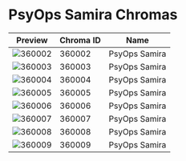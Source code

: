 # PsyOps Samira Chromas



| Preview | Chroma ID | Name |
|---------|-----------|------|
| ![360002](https://raw.communitydragon.org/latest/plugins/rcp-be-lol-game-data/global/default/v1/champion-chroma-images/360/360002.png) | 360002 | PsyOps Samira |
| ![360003](https://raw.communitydragon.org/latest/plugins/rcp-be-lol-game-data/global/default/v1/champion-chroma-images/360/360003.png) | 360003 | PsyOps Samira |
| ![360004](https://raw.communitydragon.org/latest/plugins/rcp-be-lol-game-data/global/default/v1/champion-chroma-images/360/360004.png) | 360004 | PsyOps Samira |
| ![360005](https://raw.communitydragon.org/latest/plugins/rcp-be-lol-game-data/global/default/v1/champion-chroma-images/360/360005.png) | 360005 | PsyOps Samira |
| ![360006](https://raw.communitydragon.org/latest/plugins/rcp-be-lol-game-data/global/default/v1/champion-chroma-images/360/360006.png) | 360006 | PsyOps Samira |
| ![360007](https://raw.communitydragon.org/latest/plugins/rcp-be-lol-game-data/global/default/v1/champion-chroma-images/360/360007.png) | 360007 | PsyOps Samira |
| ![360008](https://raw.communitydragon.org/latest/plugins/rcp-be-lol-game-data/global/default/v1/champion-chroma-images/360/360008.png) | 360008 | PsyOps Samira |
| ![360009](https://raw.communitydragon.org/latest/plugins/rcp-be-lol-game-data/global/default/v1/champion-chroma-images/360/360009.png) | 360009 | PsyOps Samira |